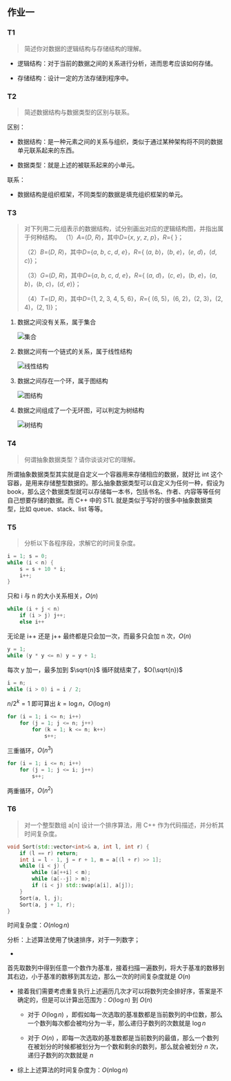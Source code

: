 ## 作业一

### T1

> 简述你对数据的逻辑结构与存储结构的理解。

- 逻辑结构：对于当前的数据之间的关系进行分析，进而思考应该如何存储。

- 存储结构：设计一定的方法存储到程序中。

### T2

> 简述数据结构与数据类型的区别与联系。

区别：

- 数据结构：是一种元素之间的关系与组织，类似于通过某种架构将不同的数据单元联系起来的东西。

- 数据类型：就是上述的被联系起来的小单元。

联系：

- 数据结构是组织框架，不同类型的数据是填充组织框架的单元。

### T3

> 对下列用二元组表示的数据结构，试分别画出对应的逻辑结构图，并指出属于何种结构。
> （1）*A*=(*D*, *R*)，其中*D*={*x*, *y*, *z*, *p*}，*R*={ }；
>
> （2）*B*=(*D*, *R*)，其中*D*={*a*, *b*, *c*, *d*, *e*}，*R*={ (*a*, *b*)，(*b*, *e*)，(*e*, *d*)，(*d*, *c*)}；
>
> （3）*G*=(*D*, *R*)，其中*D*={*a*, *b*, *c*, *d*, *e*}，*R*={ (*a*, *d*)，(*c*, *e*)，(*b*, *e*)，(*a*, *b*)，(*b*, *c*)，(*d*,
*e*)}；
>
> （4）*T*=(*D*, *R*)，其中*D*={1, 2, 3, 4, 5, 6}，*R*={ (6, 5)，(6, 2)，(2, 3)，(2, 4)，(2, 1)}；

1. 数据之间没有关系，属于集合

   ![集合](https://cdn.dwj601.cn/images/202407111341557.jpg)

2. 数据之间有一个链式的关系，属于线性结构

   ![线性结构](https://cdn.dwj601.cn/images/202407111341658.jpg)

3. 数据之间存在一个环，属于图结构

   ![图结构](https://cdn.dwj601.cn/images/202407111341313.jpg)

4. 数据之间组成了一个无环图，可以判定为树结构

   ![树结构](https://cdn.dwj601.cn/images/202407111342802.jpg)

### T4

> 何谓抽象数据类型？请你谈谈对它的理解。

所谓抽象数据类型其实就是自定义一个容器用来存储相应的数据，就好比 int 这个容器，是用来存储整型数据的。那么抽象数据类型可以自定义为任何一种，假设为
book，那么这个数据类型就可以存储每一本书，包括书名、作者、内容等等任何自己想要存储的数据。而 C++ 中的 STL
就是类似于写好的很多中抽象数据类型，比如 queue、stack、list 等等。

### T5

> 分析以下各程序段，求解它的时间复杂度。

```cpp
i = 1; s = 0;
while (i < n) {
    s = s + 10 * i;
    i++;
}
```

只和 i 与 n 的大小关系相关，$O(n)$

```cpp
while (i + j < n)
    if (i > j) j++;
    else i++
```

无论是 i++ 还是 j++ 最终都是只会加一次，而最多只会加 n 次，$O(n)$

```cpp
y = 1;
while (y * y <= n) y = y + 1;
```

每次 y 加一，最多加到 $\sqrt{n}$ 循环就结束了，$O(\sqrt{n})$

```cpp
i = n;
while (i > 0) i = i / 2;
```

$n/2^k=1$ 即可算出 $k=\log n$，$O(\log n)$

```cpp
for (i = 1; i <= n; i++)
    for (j = 1; j <= n; j++)
        for (k = 1; k <= n; k++)
            s++;
```

三重循环，$O(n^3)$

```cpp
for (i = 1; i <= n; i++)
    for (j = 1; j <= i; j++)
        s++;
```

两重循环，$O(n^2)$

### T6

> 对一个整型数组 a[n] 设计一个排序算法，用 C++ 作为代码描述，并分析其时间复杂度。

```cpp
void Sort(std::vector<int>& a, int l, int r) {
    if (l == r) return;
    int i = l - 1, j = r + 1, m = a[(l + r) >> 1];
    while (i < j) {
        while (a[++i] < m);
        while (a[--j] > m);
        if (i < j) std::swap(a[i], a[j]);
    }
    Sort(a, l, j);
    Sort(a, j + 1, r);
}
```

时间复杂度：$O(n \log n)$

分析：上述算法使用了快速排序，对于一列数字；

-
首先取数列中得到任意一个数作为基准，接着扫描一遍数列，将大于基准的数移到其右边，小于基准的数移到其左边，那么一次的时间复杂度就是 $O(n)$

- 接着我们需要考虑重复执行上述遍历几次才可以将数列完全排好序，答案是不确定的，但是可以计算出范围为：$O(\log n)$ 到 $O(n)$

    - 对于 $O(\log n)$
      ，即假如每一次选取的基准数都是当前数列的中位数，那么一个数列每次都会被均分为一半，那么递归子数列的次数就是 $\log n$

    - 对于 $O(n)$
      ，即每一次选取的基准数都是当前数列的最值，那么一个数列在被划分的时候都被划分为一个数和剩余的数列，那么就会被划分 $n$
      次，递归子数列的次数就是 $n$

- 综上上述算法的时间复杂度为：$O(n\log n)$
